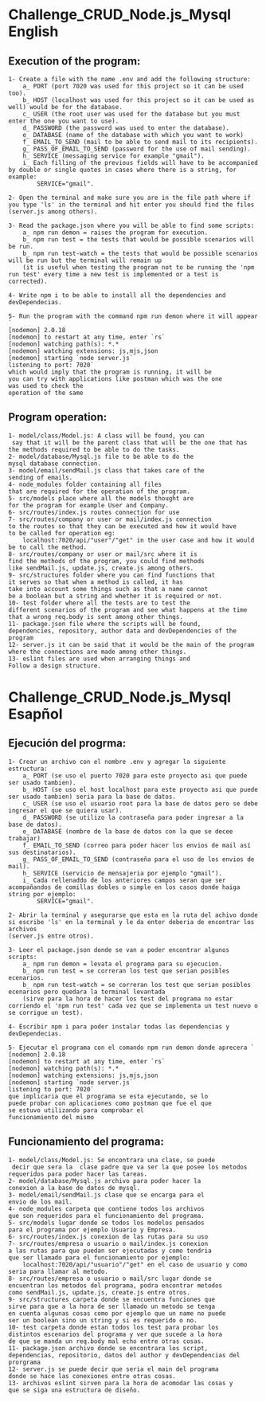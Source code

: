 # Challenge_CRUD_Node.js_Mysql English

## Execution of the program:

    1- Create a file with the name .env and add the following structure:
        a_ PORT (port 7020 was used for this project so it can be used too).
        b_ HOST (localhost was used for this project so it can be used as well) would be for the database.
        c_ USER (the root user was used for the database but you must enter the one you want to use).
        d_ PASSWORD (the password was used to enter the database).
        e_ DATABASE (name of the database with which you want to work)
        f_ EMAIL_TO_SEND (mail to be able to send mail to its recipients).
        g_ PASS_OF_EMAIL_TO_SEND (password for the use of mail sending).
        h_ SERVICE (messaging service for example "gmail").
        i_ Each filling of the previous fields will have to be accompanied by double or single quotes in cases where there is a string, for example:
            SERVICE="gmail".

    2- Open the terminal and make sure you are in the file path where if you type 'ls' in the terminal and hit enter you should find the files
    (server.js among others).

    3- Read the package.json where you will be able to find some scripts:
        a_ npm run demon = raises the program for execution.
        b_ npm run test = the tests that would be possible scenarios will be run.
        b_ npm run test-watch = the tests that would be possible scenarios will be run but the terminal will remain up
        (it is useful when testing the program not to be running the 'npm run test' every time a new test is implemented or a test is corrected).

    4- Write npm i to be able to install all the dependencies and devDependecias.

    5- Run the program with the command npm run demon where it will appear `
    [nodemon] 2.0.18
    [nodemon] to restart at any time, enter `rs`
    [nodemon] watching path(s): *.*
    [nodemon] watching extensions: js,mjs,json
    [nodemon] starting `node server.js`
    listening to port: 7020`
    which would imply that the program is running, it will be
    you can try with applications like postman which was the one
    was used to check the
    operation of the same

## Program operation:
    1- model/class/Model.js: A class will be found, you can
     say that it will be the parent class that will be the one that has the methods required to be able to do the tasks.
    2- model/database/Mysql.js file to be able to do the
    mysql database connection.
    3- model/email/sendMail.js class that takes care of the
    sending of emails.
    4- node_modules folder containing all files
    that are required for the operation of the program.
    5- src/models place where all the models thought are
    for the program for example User and Company.
    6- src/routes/index.js routes connection for use
    7- src/routes/company or user or mail/index.js connection
    to the routes so that they can be executed and how it would have
    to be called for operation eg:
        localhost:7020/api/"user"/"get" in the user case and how it would be to call the method.
    8- src/routes/company or user or mail/src where it is
    find the methods of the program, you could find methods
    like sendMail.js, update.js, create.js among others.
    9- src/structures folder where you can find functions that
    it serves so that when a method is called, it has
    take into account some things such as that a name cannot
    be a boolean but a string and whether it is required or not.
    10- test folder where all the tests are to test the
    different scenarios of the program and see what happens at the time
    that a wrong req.body is sent among other things.
    11- package.json file where the scripts will be found,
    dependencies, repository, author data and devDependencies of the program
    12- server.js it can be said that it would be the main of the program
    where the connections are made among other things.
    13- eslint files are used when arranging things and
    Follow a design structure.

# Challenge_CRUD_Node.js_Mysql Esapñol

## Ejecución del progrma:

    1- Crear un archivo con el nombre .env y agregar la siguiente estructura:
        a_ PORT (se uso el puerto 7020 para este proyecto asi que puede ser usado tambien).
        b_ HOST (se uso el host localhost para este proyecto asi que puede ser usado tambien) seria para la base de datos.
        c_ USER (se uso el usuario root para la base de datos pero se debe ingresar el que se quiera usar).
        d_ PASSWORD (se utilizo la contraseña para poder ingresar a la base de datos).
        e_ DATABASE (nombre de la base de datos con la que se decee trabajar)
        f_ EMAIL_TO_SEND (correo para poder hacer los envios de mail así sus destinatarios).
        g_ PASS_OF_EMAIL_TO_SEND (contraseña para el uso de los envios de mail).
        h_ SERVICE (servicio de mensajeria por ejemplo "gmail").
        i_ Cada rellenaddo de los anteriores campos seran que ser acompañandos de comillas dobles o simple en los casos donde haiga string por ejemplo:
            SERVICE="gmail".

    2- Abrir la terminal y asegurarse que esta en la ruta del achivo donde si escribe 'ls' en la terminal y le da enter deberia de encontrar los archivos
    (server.js entre otros).

    3- Leer el package.json donde se van a poder encontrar algunos scripts:
        a_ npm run demon = levata el programa para su ejecucion.
        b_ npm run test = se correran los test que serian posibles ecenarios.
        b_ npm run test-watch = se correran los test que serian posibles ecenarios pero quedara la terminal levantada
        (sirve para la hora de hacer los test del programa no estar corriendo el 'npm run test' cada vez que se implementa un test nuevo o se corrigue un test).

    4- Escribir npm i para poder instalar todas las dependencias y devDependecias.

    5- Ejecutar el programa con el comando npm run demon donde aprecera `
    [nodemon] 2.0.18
    [nodemon] to restart at any time, enter `rs`
    [nodemon] watching path(s): *.*
    [nodemon] watching extensions: js,mjs,json
    [nodemon] starting `node server.js`
    listening to port: 7020`
    que implicaria que el programa se esta ejecutando, se lo
    puede probar con aplicaciones como postman que fue el que
    se estuvo utilizando para comprobar el
    funcionamiento del mismo

## Funcionamiento del programa:
    1- model/class/Model.js: Se encontrara una clase, se puede
     decir que sera la  clase padre que va ser la que posee los metodos requeridos para poder hacer las tareas.
    2- model/database/Mysql.js archivo para poder hacer la
    conexion a la base de datos de mysql.
    3- model/email/sendMail.js clase que se encarga para el
    envio de los mail.
    4- node_modules carpeta que contiene todos los archivos
    que son requeridos para el funcionamiento del programa.
    5- src/models lugar donde se todos los modelos pensados
    para el programa por ejemplo Usuario y Empresa.
    6- src/routes/index.js conexion de las rutas para su uso
    7- src/routes/empresa o usuario o mail/index.js conexion
    a las rutas para que puedan ser ejecutadas y como tendria
    que ser llamado para el funcionamiento por ejemplo:
        localhost:7020/api/"usuario"/"get" en el caso de usuario y como seria para llamar al metodo.
    8- src/routes/empresa o usuario o mail/src lugar donde se
    encuentran los metodos del programa, podra encontrar metodos
    como sendMail.js, update.js, create.js entre otros.
    9- src/structures carpeta donde se encuentra funciones que
    sirve para que a la hora de ser llamado un metodo se tenga
    en cuenta algunas cosas como por ejemplo que un name no puede
    ser un boolean sino un string y si es requerido o no.
    10- test carpeta donde estan todos los test para probar los
    distintos escenarios del programa y ver que sucede a la hora
    de que se manda un req.body mal echo entre otras cosas.
    11- package.json archivo donde se encontrara los script,
    dependencias, repositorio, datos del author y devDependencias del prorgrama
    12- server.js se puede decir que seria el main del programa
    donde se hace las conexiones entre otras cosas.
    13- archivos eslint sirven para la hora de acomodar las cosas y
    que se siga una estructura de diseño.